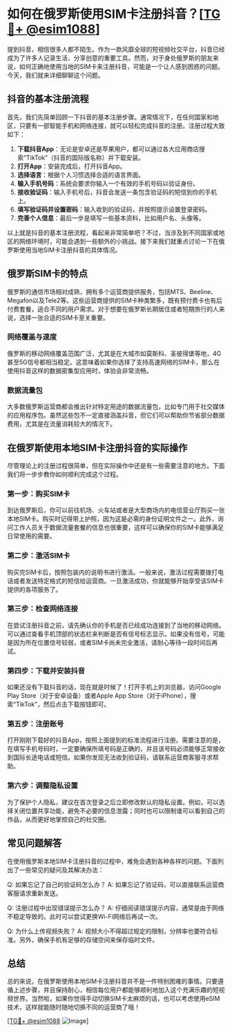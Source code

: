 # 如何在俄罗斯使用SIM卡注册抖音？[[TG💪+ @esim1088](https://t.me/s/esim1088)]

提到抖音，相信很多人都不陌生。作为一款风靡全球的短视频社交平台，抖音已经成为了许多人记录生活、分享创意的重要工具。然而，对于身处俄罗斯的朋友来说，如何正确地使用当地的SIM卡来注册抖音，可能是一个让人感到困惑的问题。今天，我们就来详细聊聊这个问题。

## 抖音的基本注册流程

首先，我们先简单回顾一下抖音的基本注册步骤。通常情况下，在任何国家和地区，只要有一部智能手机和网络连接，就可以轻松完成抖音的注册。注册过程大致如下：

1. **下载抖音App**：无论是安卓还是苹果用户，都可以通过各大应用商店搜索“TikTok”（抖音的国际版名称）并下载安装。
2. **打开App**：安装完成后，打开抖音App。
3. **选择语言**：根据个人习惯选择合适的语言界面。
4. **输入手机号码**：系统会要求你输入一个有效的手机号码以验证身份。
5. **接收验证码**：输入手机号后，抖音会发送一条包含验证码的短信到你的手机上。
6. **填写验证码并设置密码**：输入收到的验证码，并按照提示设置登录密码。
7. **完善个人信息**：最后一步是填写一些基本资料，比如用户名、头像等。

以上就是抖音的基本注册流程，看起来非常简单吧？不过，当涉及到不同国家或地区的网络环境时，可能会遇到一些额外的小挑战。接下来我们就重点讨论一下在俄罗斯使用当地SIM卡注册抖音的具体情况。

## 俄罗斯SIM卡的特点

俄罗斯的通信市场相对成熟，拥有多个运营商提供服务，包括MTS、Beeline、Megafon以及Tele2等。这些运营商提供的SIM卡种类繁多，既有预付费卡也有后付费套餐，适合不同的用户需求。对于想要在俄罗斯长期居住或者短期旅行的人来说，选择一张合适的SIM卡至关重要。

### 网络覆盖与速度

俄罗斯的移动网络覆盖范围广泛，尤其是在大城市如莫斯科、圣彼得堡等地，4G甚至5G信号都相当稳定。这意味着如果你选择了支持高速网络的SIM卡，那么在使用抖音这样的数据密集型应用时，体验会非常流畅。

### 数据流量包

大多数俄罗斯运营商都会推出针对特定用途的数据流量包，比如专门用于社交媒体的应用程序包。虽然这些包不一定直接涵盖抖音，但它们可以帮助你节省部分数据费用，尤其是在流量消耗较大的情况下。

## 在俄罗斯使用本地SIM卡注册抖音的实际操作

尽管理论上的注册过程很简单，但在实际操作中还是有一些需要注意的地方。下面我们将一步步教你如何顺利完成这个过程。

### 第一步：购买SIM卡

到达俄罗斯后，你可以前往机场、火车站或者是大型商场内的电信营业厅购买一张本地SIM卡。购买时记得带上护照，因为这是必需的身份证明文件之一。此外，询问工作人员关于数据流量套餐的信息也很重要，这样可以确保你的SIM卡能够满足日常使用的需要。

### 第二步：激活SIM卡

购买完SIM卡后，按照包装内的说明书进行激活。一般来说，激活过程需要拨打电话或者发送特定格式的短信给运营商。一旦激活成功，你就能够开始享受该SIM卡提供的各项服务了。

### 第三步：检查网络连接

在尝试注册抖音之前，请先确认你的手机是否已经成功连接到了当地的移动网络。可以通过查看手机顶部的状态栏来判断是否有信号标志显示。如果没有信号，可能是因为所在位置信号较弱，或者SIM卡尚未完全激活，请耐心等待一段时间后再试。

### 第四步：下载并安装抖音

如果还没有下载抖音的话，现在就是时候了！打开手机上的浏览器，访问Google Play Store（对于安卓设备）或者Apple App Store（对于iPhone），搜索“TikTok”，然后点击下载按钮即可。

### 第五步：注册账号

打开刚刚下载好的抖音App，按照上面提到的标准流程进行注册。需要注意的是，在填写手机号码时，一定要确保所填号码是正确的，并且该号码必须能够正常接收到国际长途电话或短信。如果你发现无法收到验证码，请联系运营商客服寻求帮助。

### 第六步：调整隐私设置

为了保护个人隐私，建议在首次登录之后立即修改默认的隐私设置。例如，可以选择关闭位置共享功能，避免不必要的信息泄露；同时也可以限制谁可以看到自己的作品，从而更好地掌控自己的社交圈。

## 常见问题解答

在使用俄罗斯本地SIM卡注册抖音的过程中，难免会遇到各种各样的问题。下面列出了一些常见的疑问及其解决办法：

Q: 如果忘记了自己的验证码怎么办？
A: 如果忘记了验证码，可以直接联系运营商客服请求重新发送。

Q: 注册过程中出现错误提示怎么办？
A: 仔细阅读错误提示内容，通常是由于网络不稳定导致的。此时可以尝试更换Wi-Fi网络后再试一次。

Q: 为什么上传视频失败？
A: 视频大小不得超过规定的限制，分辨率也要符合标准。另外，确保手机有足够的存储空间来保存临时文件。

## 总结

总的来说，在俄罗斯使用本地SIM卡注册抖音并不是一件特别困难的事情。只要遵循上述步骤，并且保持耐心，相信每位用户都能够顺利地加入这个充满乐趣的短视频世界。当然啦，如果你觉得手动切换SIM卡太麻烦的话，也可以考虑使用eSIM技术，这样就能随时随地切换不同的运营商了哦！

[[TG💪+ @esim1088](https://t.me/s/esim1088) ![Image](https://i.postimg.cc/4NQfJmqS/Snipaste-2025-05-13-00-14-12.png)]